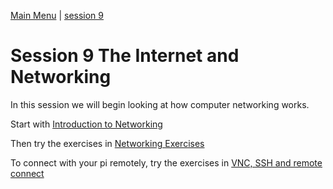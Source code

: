 [Main Menu](../../sessions/README.md) | [session 9](../session9/) 

# Session 9 The Internet and Networking

In this session we will begin looking at how computer networking works.

Start with [Introduction to Networking](../session9/docs/introduction-to-networking.md)

Then try the exercises in [Networking Exercises](../session9/docs/networking-exercises.md)

To connect with your pi remotely, try the  exercises in [VNC, SSH and remote connect](../session9/docs/remoteAccessSSHVNCPiConnect.md)


